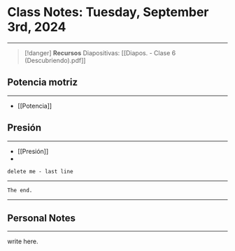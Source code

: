 # Class Notes: Tuesday, September 3rd, 2024 
***
> [!danger]  **Recursos**
> Diapositivas: [[Diapos. - Clase 6 (Descubriendo).pdf]]
## Potencia motriz
***
- [[Potencia]]
## Presión
***
- [[Presión]]
- 




`delete me - last line`




***
`The end.`
***




## Personal Notes
***
write here.